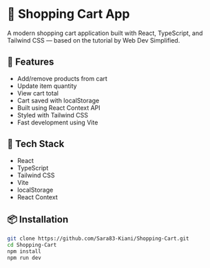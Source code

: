 # 🛒 Shopping Cart App

A modern shopping cart application built with React, TypeScript, and Tailwind CSS — based on the tutorial by Web Dev Simplified.

## 🚀 Features

- Add/remove products from cart
- Update item quantity
- View cart total
- Cart saved with localStorage
- Built using React Context API
- Styled with Tailwind CSS
- Fast development using Vite

## 🔧 Tech Stack

- React
- TypeScript
- Tailwind CSS
- Vite
- localStorage
- React Context

## 📦 Installation

```bash
git clone https://github.com/Sara83-Kiani/Shopping-Cart.git
cd Shopping-Cart
npm install
npm run dev

